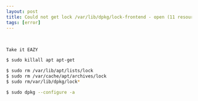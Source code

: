 ```yaml
---
layout: post
title: Could not get lock /var/lib/dpkg/lock-frontend - open (11 resource temporarily unavailable)
tags: [error]
---
```


<br/>

`Take it EAZY`  

~~~bash
$ sudo killall apt apt-get
~~~

~~~bash
$ sudo rm /var/lib/apt/lists/lock
$ sudo rm /var/cache/apt/archives/lock
$ sudo rm/var/lib/dpkg/lock*

$ sudo dpkg --configure -a
~~~

